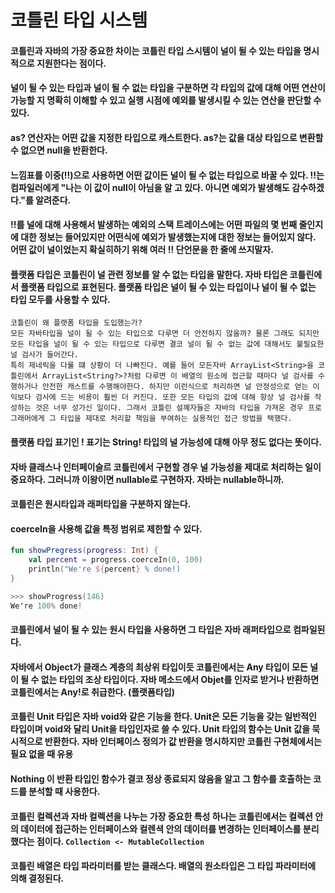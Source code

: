 코틀린 타입 시스템
===========================

#### 코틀린과 자바의 가장 중요한 차이는 코틀린 타입 스시템이 널이 될 수 있는 타입을 명시적으로 지원한다는 점이다.

#### 널이 될 수 있는 타입과 널이 될 수 없는 타입을 구분하면 각 타입의 값에 대해 어떤 연산이 가능할 지 명확히 이해할 수 있고 실행 시점에 예외를 발생시킬 수 있는 연산을 판단할 수 있다.

#### as? 연산자는 어떤 값을 지정한 타입으로 캐스트한다. as?는 값을 대상 타입으로 변환할 수 없으면 null을 반환한다.

#### 느낌표를 이중(!!)으로 사용하면 어떤 값이든 널이 될 수 없는 타입으로 바꿀 수 있다. !!는 컴파일러에게 "나는 이 값이 null이 아님을 알 고 있다. 아니면 예외가 발생해도 감수하겠다."를 알려준다.

#### !!를 널에 대해 사용해서 발생하는 예외의 스택 트레이스에는 어떤 파일의 몇 번째 줄인지에 대한 정보는 들어있지만 어떤식에 예외가 발생했는지에 대한 정보는 들어있지 않다. 어떤 값이 널이었는지 확실히하기 위해 여러 !! 단언문을 한 줄에 쓰지말자.

#### 플랫폼 타입은 코틀린이 널 관련 정보를 알 수 없는 타입을 말한다. 자바 타입은 코틀린에서 플랫폼 타입으로 표현된다. 플랫폼 타입은 널이 될 수 있는 타입이나 널이 될 수 없는 타입 모두를 사용할 수 있다.

```
코틀린이 왜 플랫폼 타입을 도입했는가?
모든 자바타입을 널이 될 수 있는 타입으로 다루면 더 안전하지 않을까? 물론 그래도 되지만 모든 타입을 널이 될 수 있는 타입으로 다루면 결코 널이 될 수 없는 값에 대해서도 불필요한 널 검사가 들어간다.
특히 제네릭을 다룰 떄 상황이 더 나빠진다. 예를 들어 모든자바 ArrayList<String>을 코틀린에서 ArrayList<String?>?처럼 다루면 이 배열의 원소에 접근할 때마다 널 검사를 수행하거나 안전한 캐스트를 수행해야한다. 하지만 이런식으로 처리하면 널 안정성으로 얻는 이익보다 검사에 드는 비용이 훨씬 더 커진다. 또한 모든 타입의 값에 대해 항상 널 검사를 작성하는 것은 너무 성가신 일이다. 그래서 코틀린 설꼐자들은 자바의 타입을 가져온 경우 프로그래머에게 그 타입을 제대로 처리할 책임을 부여하는 실용적인 접근 방법을 택했다.
```

#### 플랫폼 타입 표기인 ! 표기는 String! 타입의 널 가능성에 대해 아무 정도 없다는 뜻이다. 

#### 자바 클래스나 인터페이슬르 코틀린에서 구현할 경우 널 가능성을 제대로 처리하는 일이 중요하다. 그러니까 이왕이면 nullable로 구현하자. 자바는 nullable하니까.

#### 코틀린은 원시타입과 래퍼타입을 구분하지 않는다.

#### coerceIn을 사용해 값을 특정 범위로 제한할 수 있다.
```kotlin
fun showPregress(progress: Int) {
    val percent = progress.coerceIn(0, 100)
    println("We're ${percent} % done!)
}

>>> showProgress(146)
We're 100% done!
```

#### 코틀린에서 널이 될 수 있는 원시 타입을 사용하면 그 타입은 자바 래퍼타입으로 컴파일된다.

#### 자바에서 Object가 클래스 계층의 최상위 타입이듯 코틀린에서는 Any 타입이 모든 널이 될 수 없는 타입의 조상 타입이다. 자바 메소드에서 Objet를 인자로 받거나 반환하면 코틀린에서는 Any!로 취급한다. (플랫폼타입)

#### 코틀린 Unit 타입은 자바 void와 같은 기능을 한다. Unit은 모든 기능을 갖는 일반적인 타입이며 void와 달리 Unit을 타입인자로 쓸 수 있다. Unit 타입의 함수는 Unit 값을 묵시적으로 반환한다. 자바 인터페이스 정의가 값 반환을 명시하지만 코틀린 구현체에서는 필요 없을 때 유용

#### Nothing 이 반환 타입인 함수가 결코 정상 종료되지 않음을 알고 그 함수를 호출하는 코드를 분석할 때 사용한다.

#### 코틀린 컬렉션과 자바 컬렉션을 나누는 가장 중요한 특성 하나는 코틀린에서는 컬렉션 안의 데이터에 접근하는 인터페이스와 컬렌셕 안의 데이터를 변경하는 인터페이스를 분리했다는 점이다. `Collection <- MutableCollection`

#### 코틀린 배열은 타입 파라미터를 받는 클래스다. 배열의 원소타입은 그 타입 파라미터에 의해 결정된다.

